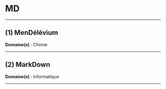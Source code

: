 # MD

--------------------

## (1) MenDélévium

**Domaine(s)** : Chimie

--------------------

## (2) MarkDown

**Domaine(s)** : Informatique

--------------------